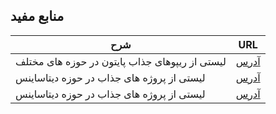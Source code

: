 ## منابع مفید

|شرح  | URL|
|----|---|
|لیستی از ریپوهای جذاب پایتون در حوزه های مختلف|[آدرس](https://github.com/vinta/awesome-python)|
|لیستی از پروژه های  جذاب در حوزه دیتاساینس |[آدرس](https://github.com/krzjoa/awesome-python-data-science)|
|لیستی از پروژه های  جذاب در حوزه دیتاساینس |[آدرس](https://github.com/hcab14/TDoA)|
